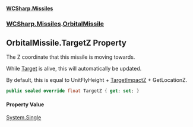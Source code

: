 #### [WCSharp.Missiles](index.md 'index')
### [WCSharp.Missiles](WCSharp.Missiles.md 'WCSharp.Missiles').[OrbitalMissile](WCSharp.Missiles.OrbitalMissile.md 'WCSharp.Missiles.OrbitalMissile')

## OrbitalMissile.TargetZ Property

The Z coordinate that this missile is moving towards.  
  
While [Target](WCSharp.Missiles.Missile.Target.md 'WCSharp.Missiles.Missile.Target') is alive, this will automatically be updated.  
  
By default, this is equal to UnitFlyHeight + [TargetImpactZ](WCSharp.Missiles.Missile.TargetImpactZ.md 'WCSharp.Missiles.Missile.TargetImpactZ') + GetLocationZ.

```csharp
public sealed override float TargetZ { get; set; }
```

#### Property Value
[System.Single](https://docs.microsoft.com/en-us/dotnet/api/System.Single 'System.Single')